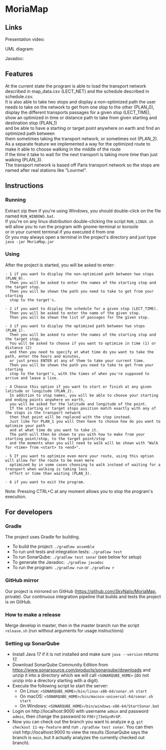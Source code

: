 # MoriaMap

## Links
Presentation video:

UML diagram:

Javadoc:

## Features
At the current state the program is able to load the transport network described in map_data.csv (LECT_NET) and the schedule described in schedule.csv.  
It is also able to take two stops and display a non-optimized path the user needs to take on the network to get from one stop to the other (PLAN_0),  
display the different transports passages for a given stop (LECT_TIME),  
show an optimized in time or distance path to take from given starting and destination stop (PLAN_1)  
and be able to have a starting or target point anywhere on earth and find an optimized path between  
them sometimes taking the transport network, or sometimes not (PLAN_2).  
As a separate feature we implemented a way for the optimized route to make it able to choose walking in the middle of the route  
if the time it take to wait for the next transport is taking more time than just walking (PLAN_3).  
The transport network is based off Paris transport network so the stops are named after real stations like "Lourmel".  

## Instructions

### Running
Extract zip then if you're using Windows, you should double-click on the file named `RUN_WINDOWS.bat`.  
If you're on any linux distribution double-clicking the script `RUN_LINUX.sh` will allow you to run the program with gnome-terminal or konsole  
or in your current terminal if you executed it from one  
Or you may always open a terminal in the project's directory and just type `java -jar MoriaMap.jar`  

### Using
After the project is started, you will be asked to enter:

    - 1 if you want to display the non-optimized path between two stops (PLAN_0).
      Then you will be asked to enter the names of the starting stop and the target stop.
      Then you will be shown the path you need to take to get from your starting
      stop to the target's.

    - 2 if you want to display the schedule for a given stop (LECT_TIME).
      Then you will be asked to enter the name of the given stop.
      Then you will be shown the list of passages for the given stop.

    - 3 if you want to display the optimized path between two stops (PLAN_1).
      Then you will be asked to enter the names of the starting stop and the target stop.
      You will be asked to choose if you want to optimize in time (1) or distance (2)
      and then you need to specify at what time do you want to take the path, enter the hours and minutes,
      or just press ENTER at any of them to take your current time.
      Then you will be shown the path you need to take to get from your starting
      stop to the target's, with the times of when you're supposed to arrive and leave a line.

    - 4 Choose this option if you want to start or finish at any given latitude or longitude (PLAN_2).
      In addition to stop names, you will be able to choose your starting and ending points anywhere on earth,
      you will be asked for the latitude and longitude of the point.
      If the starting or target stops position match exactly with any of the stops in the transport network
      then that point will be replaced with the stop instead.
      Just like for PLAN_1 you will then have to choose how do you want to optimize your path
      and at what time do you want to take it.
      The path will then be shown to you with how to make from your starting point/stop, to the target point/stop
      and the moments when you will need to walk will be shown with "Walk for <time> from <start> to <end>".

    - 5 If you want to optimize even more your route, using this option will allow for the route to be even more
      optimized by in some cases choosing to walk instead of waiting for a transport when walking is taking less
      effort or time than waiting (PLAN_3).

    - 6 if you want to exit the program.

Note: Pressing CTRL+C at any moment allows you to stop the program's execution.

## For developers
### Gradle
The project uses Gradle for building.
- To build the project: `./gradlew assemble`
- To run unit tests and integration tests: `./gradlew test`
- To run SonarQube: `./gradlew test sonar` (see below for setup)
- To generate the Javadoc: `./gradlew javadoc`
- To run the program: `./gradlew run` or `./gradlew r`

### GitHub mirror
Our project is mirrored on GitHub (https://github.com/SkyNalix/MoriaMap, private).
Our continuous integration pipeline that builds and tests the project is on GitHub.

### How to make a release
Merge develop in master, then in the master branch run the script `release.sh` (run without arguments for usage instructions)

### Setting up SonarQube
- Install Java 17 if it is not installed and make sure `java --version` returns 17.
- Download SonarQube Community Edition from https://www.sonarsource.com/products/sonarqube/downloads
  and unzip it into a directory which we will call `<SONARQUBE_HOME>`
  (do not unzip into a directory starting with a digit).
- Execute the following script to start the server:
    - On Linux: `<SONARQUBE_HOME>/bin/linux-x86-64/sonar.sh start`
    - On macOS: `<SONARQUBE_HOME>/bin/macosx-universal-64/sonar.sh start`
    - On Windows: `<SONARQUBE_HOME>/bin/windows-x86-64/StartSonar.bat`
- Login on http://localhost:9000 with username `admin` and password `admin`, then
  change the password to `F9Erj73eUynRrGP`.
- Now you can check out the branch you want to analyze e.g. `git checkout 11-my-feature` and
  run `./gradlew test sonar`. You can then visit http://localhost:9000 to view the results
  (SonarQube says the branch is `main`, but it actually analyzes the currently checked out branch).
